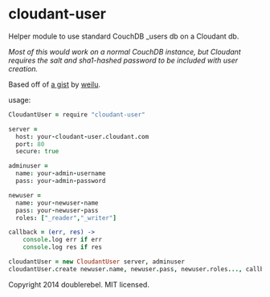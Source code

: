 # cloudant-user

Helper module to use standard CouchDB _users db on a Cloudant db.

*Most of this would work on a normal CouchDB instance, but Cloudant requires the salt and sha1-hashed password to be included with user creation.*

Based off of [a gist](https://gist.github.com/weilu/10445007) by [weilu](https://github.com/weilu).

usage:
```coffee
CloudantUser = require "cloudant-user"

server =
  host: your-cloudant-user.cloudant.com
  port: 80
  secure: true

adminuser =
  name: your-admin-username
  pass: your-admin-password

newuser =
  name: your-newuser-name
  pass: your-newuser-pass
  roles: ["_reader","_writer"]

callback = (err, res) ->
    console.log err if err
    console.log res if res

cloudantUser = new CloudantUser server, adminuser
cloudantUser.create newuser.name, newuser.pass, newuser.roles..., callback
```

Copyright 2014 doublerebel.  MIT licensed.
